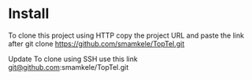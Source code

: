 # Install
To clone this project using HTTP copy the project URL and paste the link after
git clone https://github.com/smamkele/TopTel.git

Update
To clone using SSH use this link git@github.com:smamkele/TopTel.git
